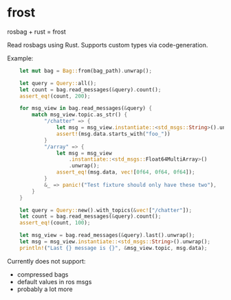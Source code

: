 # frost
rosbag + rust = frost

Read rosbags using Rust. Supports custom types via code-generation.

Example:

```rust
    let mut bag = Bag::from(bag_path).unwrap();

    let query = Query::all();
    let count = bag.read_messages(&query).count();
    assert_eq!(count, 200);

    for msg_view in bag.read_messages(&query) {
        match msg_view.topic.as_str() {
            "/chatter" => {
                let msg = msg_view.instantiate::<std_msgs::String>().unwrap();
                assert!(msg.data.starts_with("foo_"))
            }
            "/array" => {
                let msg = msg_view
                    .instantiate::<std_msgs::Float64MultiArray>()
                    .unwrap();
                assert_eq!(msg.data, vec![0f64, 0f64, 0f64]);
            }
            &_ => panic!("Test fixture should only have these two"),
        }
    }

    let query = Query::new().with_topics(&vec!["/chatter"]);
    let count = bag.read_messages(&query).count();
    assert_eq!(count, 100);

    let msg_view = bag.read_messages(&query).last().unwrap();
    let msg = msg_view.instantiate::<std_msgs::String>().unwrap();
    println!("Last {} message is {}", &msg_view.topic, msg.data);
```

Currently does not support:
- compressed bags
- default values in ros msgs
- probably a lot more
